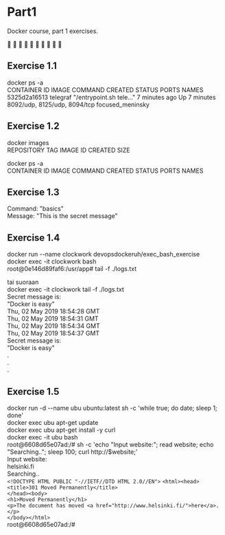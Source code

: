 # Part1
Docker course, part 1 exercises.

:whale: :whale2: :whale: :whale2: :whale: :whale2: :whale: :whale2: :whale: :whale2: 

## Exercise 1.1

docker ps -a  
CONTAINER ID        IMAGE               COMMAND                  CREATED            STATUS              PORTS                          NAMES  
5325d2a16513        telegraf            "/entrypoint.sh tele…"   7 minutes ago       Up 7 minutes        8092/udp, 8125/udp, 8094/tcp   focused_meninsky


## Exercise 1.2
docker images  
REPOSITORY          TAG                 IMAGE ID            CREATED             SIZE

docker ps -a  
CONTAINER ID        IMAGE               COMMAND             CREATED             STATUS              PORTS               NAMES

## Exercise 1.3
Command: "basics"  
Message: "This is the secret message"

## Exercise 1.4
docker run --name clockwork devopsdockeruh/exec_bash_exercise  
docker exec -it clockwork bash  
root@0e146d89faf6:/usr/app#  tail -f ./logs.txt   

tai suoraan  
docker exec -it clockwork tail -f ./logs.txt   
Secret message is:  
"Docker is easy"  
Thu, 02 May 2019 18:54:28 GMT  
Thu, 02 May 2019 18:54:31 GMT  
Thu, 02 May 2019 18:54:34 GMT  
Thu, 02 May 2019 18:54:37 GMT  
Secret message is:  
"Docker is easy"  
.  
.  
.  

## Exercise 1.5
docker run -d --name ubu ubuntu:latest sh -c 'while true; do date; sleep 1; done'  
docker exec ubu apt-get update  
docker exec ubu apt-get install -y curl  
docker exec -it ubu bash  
root@6608d65e07ad:/# sh -c 'echo "Input website:"; read website; echo "Searching.."; sleep 100; curl http://$website;'  
Input website:  
helsinki.fi  
Searching..  
`<!DOCTYPE HTML PUBLIC "-//IETF//DTD HTML 2.0//EN">` 
`<html><head>`  
`<title>301 Moved Permanently</title>`  
`</head><body>`  
`<h1>Moved Permanently</h1>`  
`<p>The document has moved <a href="http://www.helsinki.fi/">here</a>.</p>`  
`</body></html>`  
root@6608d65e07ad:/# 

